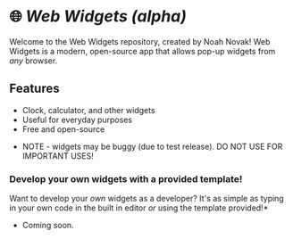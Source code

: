 # 🌐 *Web Widgets (alpha)*  
Welcome to the Web Widgets repository, created by Noah Novak! Web Widgets is a modern, open-source app that allows pop-up widgets from *any* browser.  

## Features  
- Clock, calculator, and other widgets  
- Useful for everyday purposes  
- Free and open-source  
* NOTE - widgets may be buggy (due to test release). DO NOT USE FOR IMPORTANT USES!  

### Develop your own widgets with a provided template!  
Want to develop your *own* widgets as a developer? It's as simple as typing in your own code in the built in editor *or* using the template provided!*  

* Coming soon.  
